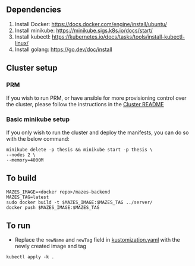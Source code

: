 ## Dependencies

1. Install Docker: https://docs.docker.com/engine/install/ubuntu/
2. Install minikube: https://minikube.sigs.k8s.io/docs/start/
3. Install kubectl: https://kubernetes.io/docs/tasks/tools/install-kubectl-linux/
4. Install golang: https://go.dev/doc/install

## Cluster setup

### PRM 
If you wish to run PRM, or have ansible for more provisioning control over the cluster, please follow the instructions in the [Cluster README](./cluster/README.md)

### Basic minikube setup
If you only wish to run the cluster and deploy the manifests, you can do so with the below command:
```
minikube delete -p thesis && minikube start -p thesis \
--nodes 2 \
--memory=4000M
```

## To build
```
MAZES_IMAGE=<docker repo>/mazes-backend
MAZES_TAG=latest
sudo docker build -t $MAZES_IMAGE:$MAZES_TAG ../server/
docker push $MAZES_IMAGE:$MAZES_TAG
```

## To run
* Replace the `newName` and `newTag` field in [kustomization.yaml](kustomization.yaml) with the newly created image and tag
```
kubectl apply -k .
```
